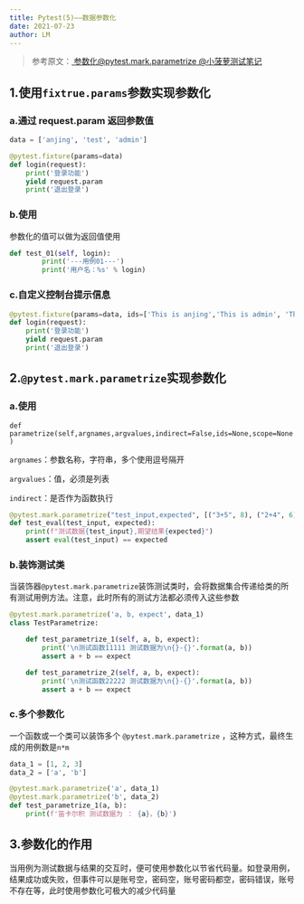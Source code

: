 ```yaml
---
title: Pytest(5)——数据参数化
date: 2021-07-23
author: LM
---
```


> 参考原文：[ 参数化@pytest.mark.parametrize @小菠萝测试笔记  ](https://www.cnblogs.com/poloyy/p/12675457.html)

## 1.使用`fixtrue.params`参数实现参数化

### a.通过 request.param 返回参数值

```python
data = ['anjing', 'test', 'admin']

@pytest.fixture(params=data)
def login(request):
    print('登录功能')
    yield request.param
    print('退出登录')
```

### b.使用

参数化的值可以做为返回值使用

```python
def test_01(self, login):
        print('---用例01---')
        print('用户名：%s' % login)
```

### c.自定义控制台提示信息

```python
@pytest.fixture(params=data, ids=['This is anjing','This is admin', 'This is test'])
def login(request):
    print('登录功能')
    yield request.param
    print('退出登录')
```

## 2.`@pytest.mark.parametrize`实现参数化

### a.使用

`def parametrize(self,argnames,argvalues,indirect=False,ids=None,scope=None)`

`argnames`：参数名称，字符串，多个使用逗号隔开

`argvalues`：值，必须是列表

`indirect`：是否作为函数执行

```python
@pytest.mark.parametrize("test_input,expected", [("3+5", 8), ("2+4", 6), ("6*9", 42)])
def test_eval(test_input, expected):
    print(f"测试数据{test_input},期望结果{expected}")
    assert eval(test_input) == expected
```

### b.装饰测试类

当装饰器`@pytest.mark.parametrize`装饰测试类时，会将数据集合传递给类的所有测试用例方法。注意，此时所有的测试方法都必须传入这些参数

```python
@pytest.mark.parametrize('a, b, expect', data_1)
class TestParametrize:

    def test_parametrize_1(self, a, b, expect):
        print('\n测试函数11111 测试数据为\n{}-{}'.format(a, b))
        assert a + b == expect

    def test_parametrize_2(self, a, b, expect):
        print('\n测试函数22222 测试数据为\n{}-{}'.format(a, b))
        assert a + b == expect
```

### c.多个参数化

一个函数或一个类可以装饰多个 `@pytest.mark.parametrize` ，这种方式，最终生成的用例数是`n*m`

```python
data_1 = [1, 2, 3]
data_2 = ['a', 'b']

@pytest.mark.parametrize('a', data_1)
@pytest.mark.parametrize('b', data_2)
def test_parametrize_1(a, b):
    print(f'笛卡尔积 测试数据为 ： {a}，{b}')
```

## 3.参数化的作用

当用例为测试数据与结果的交互时，便可使用参数化以节省代码量。如登录用例，结果成功或失败，但事件可以是账号空，密码空，账号密码都空，密码错误，账号不存在等，此时使用参数化可极大的减少代码量

